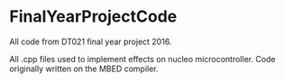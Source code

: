 # FinalYearProjectCode
All code from DT021 final year project 2016.

All .cpp files used to implement effects on nucleo microcontroller. Code originally written on the MBED compiler.

